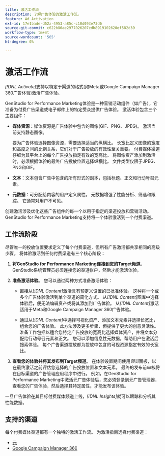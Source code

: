```yaml
---
title: 激活工作流
description: 了解广告体验的激活工作流。
feature: Ad Activation
exl-id: 17e1bade-d52a-4953-a85c-c10d093e73d6
source-git-commit: c622b86ae2977026207edb8919102620ef582d39
workflow-type: tm+mt
source-wordcount: '565'
ht-degree: 0%

---
```


# 激活工作流

_[!DNL Activate]_&#x200B;支持以特定于渠道的格式(如Meta或Google Campaign Manager 360广告体验)激活广告体验。

GenStudio for Performance Marketing体验是一种营销活动组件（如广告），它准备为付费广告渠道或电子邮件上的特定受众提供广告体验。 激活体验包含三个主要组件：

* **媒体资源**：媒体资源是广告体验中包含的图像(GIF、PNG、JPEG)。 激活当前支持静态图像。

  要为广告体验选择图像资源，需要选择适当的纵横比。 长宽比定义图像的宽度和高度之间的比例关系，它们对于广告投放的有效性至关重要。 付费媒体渠道仔细为其平台上的每个广告投放指定有效的宽高比。 将图像资产添加到激活时，必须根据体验的最终广告投放位置选择纵横比。 文件类型仅限于JPEG、PNG和GIF。

* **文本**：文本包含广告中包含的所有形式的副本，包括标题、正文和行动号召元素。

* **元数据**：可分配给内容的用户定义属性。 元数据增强了性能分析、筛选和跟踪。 它通常对用户不可见。

创建激活涉及优化这些广告组件的每一个以用于指定的渠道投放和营销活动。 GenStudio for Performance Marketing支持将一个体验激活到一个付费渠道。

## 工作流阶段

尽管唯一的投放位置要求定义了每个付费渠道，但所有广告激活都共享相同的高级步骤。 将体验激活到任何付费渠道有三个核心阶段：

1. **将GenStudio for Performance Marketing连接到您的Target频道**。 GenStudio系统管理员必须连接您的渠道帐户，然后才能激活体验。

1. **准备激活体验**。 您可以通过两种方式准备激活体验：

   * 直接从&#x200B;_[!DNL Content]_&#x200B;激活具有预定义设置的已批准体验。 这种将一个或多个广告体验激活到单个渠道的简化方式。 从&#x200B;_[!DNL Content]_&#x200B;图库中选择体验后，便无法编辑资产或将其添加到广告体验。 从&#x200B;_[!DNL Content]_&#x200B;激活适用于Meta和Google Campaign Manager 360广告体验。

   * 通过从&#x200B;_[!DNL Content]_&#x200B;中选择可视化资产、添加文本元素并选择长宽比，组合您的广告体验。 此方法涉及更多步骤，但提供了更大的创意灵活性。 准备工作包括以适合您特定广告投放的宽高比选择媒体资产，并将文本分配给行动号召元素和正文。 您可以添加信息性元数据，帮助用户在激活后搜索体验。 每个广告渠道投放都为投放中包含的可视资源指定有效的长宽比。

1. **查看您的体验并将其发布到Target频道**。 在体验设置期间使用&#x200B;_预览_&#x200B;面板，以在最终激活之前评估您选择的广告投放位置和文本元素。 最终的发布前审核将在目标渠道的广告管理应用程序中进行。 例如，在GenStudio for Performance Marketing中激活元广告体验后，您必须登录到元广告管理器，查看您的广告体验，然后选择其特定属性，才能发布该体验。

一旦广告体验在其目标付费媒体频道上线，_[!DNL Insights]_&#x200B;就可以跟踪和分析其性能数据。

## 支持的渠道

每个付费媒体渠道都有一个独特的激活工作流。 为激活指南选择付费渠道：

* [元](/help/user-guide/activation/activate-meta-ad.md)
* [Google Campaign Manager 360](/help/user-guide/activation/activate-cm360-ad.md)
